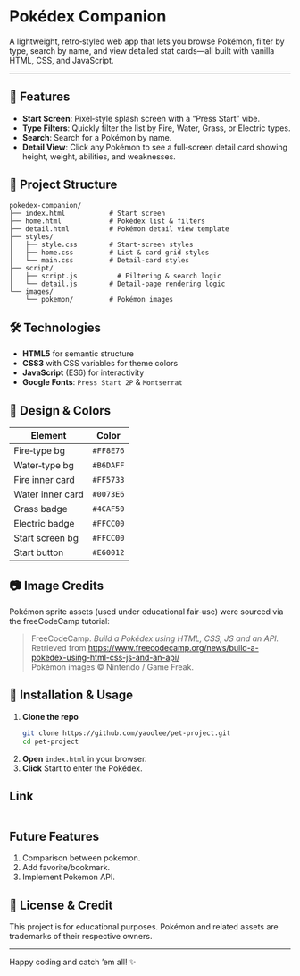# Pokédex Companion

A lightweight, retro‐styled web app that lets you browse Pokémon, filter by type, search by name, and view detailed stat cards—all built with vanilla HTML, CSS, and JavaScript.


---

## 🚀 Features

- **Start Screen**: Pixel‑style splash screen with a “Press Start” vibe.
- **Type Filters**: Quickly filter the list by Fire, Water, Grass, or Electric types.
- **Search**: Search for a Pokémon by name.
- **Detail View**: Click any Pokémon to see a full‑screen detail card showing height, weight, abilities, and weaknesses.
  

## 📁 Project Structure

```
pokedex-companion/
├── index.html           # Start screen
├── home.html            # Pokédex list & filters
├── detail.html          # Pokémon detail view template
├── styles/
│   ├── style.css        # Start‑screen styles
│   ├── home.css         # List & card grid styles
│   └── main.css         # Detail‑card styles
├── script/
│   ├── script.js          # Filtering & search logic
│   └── detail.js        # Detail‑page rendering logic
└── images/
    └── pokemon/         # Pokémon images
```

## 🛠️ Technologies

- **HTML5** for semantic structure
- **CSS3** with CSS variables for theme colors
- **JavaScript** (ES6) for interactivity
- **Google Fonts**: `Press Start 2P` & `Montserrat`

## 🎨 Design & Colors

| Element         | Color     |
| --------------- | --------- |
| Fire‑type bg    | `#FF8E76` |
| Water‑type bg   | `#B6DAFF` |
| Fire inner card | `#FF5733` |
| Water inner card| `#0073E6` |
| Grass badge     | `#4CAF50` |
| Electric badge  | `#FFCC00` |
| Start screen bg | `#FFCC00` |
| Start button    | `#E60012` |

## 📷 Image Credits

Pokémon sprite assets (used under educational fair‑use) were sourced via the freeCodeCamp tutorial:

> FreeCodeCamp. *Build a Pokédex using HTML, CSS, JS and an API.* Retrieved from https://www.freecodecamp.org/news/build-a-pokedex-using-html-css-js-and-an-api/  
> Pokémon images © Nintendo / Game Freak.

## 🔧 Installation & Usage

1. **Clone the repo**
   ```bash
   git clone https://github.com/yaoolee/pet-project.git
   cd pet-project
   ```
2. **Open** `index.html` in your browser.
3. **Click** Start to enter the Pokédex.

## Link

``` Github Page: https://yaoolee.github.io/pet-project/
```

## Future Features

1. Comparison between pokemon.
2. Add favorite/bookmark.
3. Implement Pokemon API.

## 🌟 License & Credit

This project is for educational purposes. Pokémon and related assets are trademarks of their respective owners.

---

Happy coding and catch ’em all! ✨

